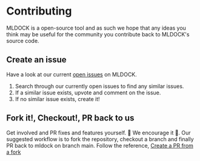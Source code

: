 # Contributing

MLDOCK is a open-source tool and as such we hope that any ideas you think may be useful for the community you contribute back to MLDOCK's source code.

## Create an issue

Have a look at our current [open issues](https://github.com/mldock/mldock/issues) on MLDOCK.

1. Search through our currently open issues to find any similar issues.
2. If a similar issue exists, upvote and comment on the issue.
3. If no similar issue exists, create it!

## Fork it!, Checkout!, PR back to us

Get involved and PR fixes and features yourself. :tada: We encourage it :whale:. 
Our suggested workflow is to fork the repository, checkout a branch and finally PR back to mldock on branch main. Follow the reference, [Create a PR from a fork](https://docs.github.com/en/github/collaborating-with-issues-and-pull-requests/creating-a-pull-request-from-a-fork)
 